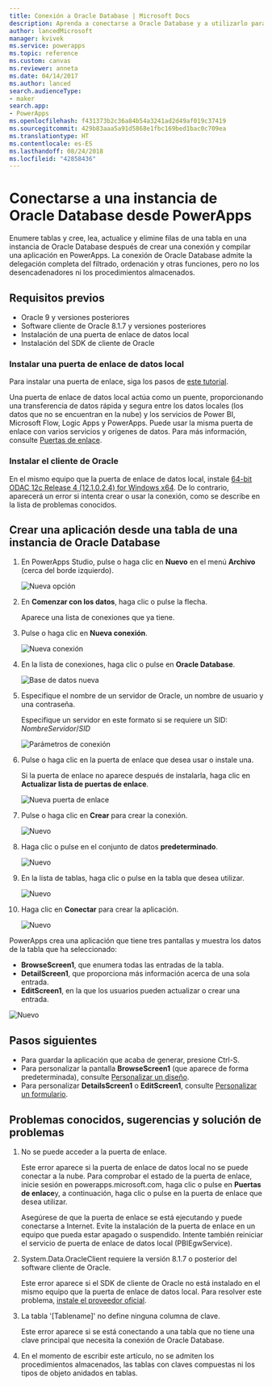 ```yaml
---
title: Conexión a Oracle Database | Microsoft Docs
description: Aprenda a conectarse a Oracle Database y a utilizarlo para compilar aplicaciones en PowerApps.
author: lancedMicrosoft
manager: kvivek
ms.service: powerapps
ms.topic: reference
ms.custom: canvas
ms.reviewer: anneta
ms.date: 04/14/2017
ms.author: lanced
search.audienceType:
- maker
search.app:
- PowerApps
ms.openlocfilehash: f431373b2c36a84b54a3241ad2d49af019c37419
ms.sourcegitcommit: 429b83aaa5a91d5868e1fbc169bed1bac0c709ea
ms.translationtype: HT
ms.contentlocale: es-ES
ms.lasthandoff: 08/24/2018
ms.locfileid: "42858436"
---
```

# <a name="connect-to-an-oracle-database-from-powerapps"></a>Conectarse a una instancia de Oracle Database desde PowerApps
Enumere tablas y cree, lea, actualice y elimine filas de una tabla en una instancia de Oracle Database después de crear una conexión y compilar una aplicación en PowerApps. La conexión de Oracle Database admite la delegación completa del filtrado, ordenación y otras funciones, pero no los desencadenadores ni los procedimientos almacenados.

## <a name="prerequisites"></a>Requisitos previos
* Oracle 9 y versiones posteriores
* Software cliente de Oracle 8.1.7 y versiones posteriores
* Instalación de una puerta de enlace de datos local
* Instalación del SDK de cliente de Oracle

### <a name="install-an-on-premises-data-gateway"></a>Instalar una puerta de enlace de datos local
Para instalar una puerta de enlace, siga los pasos de [este tutorial](../gateway-management.md).

Una puerta de enlace de datos local actúa como un puente, proporcionando una transferencia de datos rápida y segura entre los datos locales (los datos que no se encuentran en la nube) y los servicios de Power BI, Microsoft Flow, Logic Apps y PowerApps. Puede usar la misma puerta de enlace con varios servicios y orígenes de datos. Para más información, consulte [Puertas de enlace](../gateway-reference.md).

### <a name="install-oracle-client"></a>Instalar el cliente de Oracle
En el mismo equipo que la puerta de enlace de datos local, instale [64-bit ODAC 12c Release 4 (12.1.0.2.4) for Windows x64](http://www.oracle.com/technetwork/database/windows/downloads/index-090165.html). De lo contrario, aparecerá un error si intenta crear o usar la conexión, como se describe en la lista de problemas conocidos.

## <a name="create-an-app-from-a-table-in-an-oracle-database"></a>Crear una aplicación desde una tabla de una instancia de Oracle Database
1. En PowerApps Studio, pulse o haga clic en **Nuevo** en el menú **Archivo** (cerca del borde izquierdo).
   
   ![Nueva opción](./media/connection-oracledb/new-app.png)
2. En **Comenzar con los datos**, haga clic o pulse la flecha.
   
      Aparece una lista de conexiones que ya tiene.
3. Pulse o haga clic en **Nueva conexión**.
   
   ![Nueva conexión](./media/connection-oracledb/new-connection.png)
4. En la lista de conexiones, haga clic o pulse en **Oracle Database**.
   
   ![Base de datos nueva](./media/connection-oracledb/oracle-db.png)
5. Especifique el nombre de un servidor de Oracle, un nombre de usuario y una contraseña.
   
    Especifique un servidor en este formato si se requiere un SID:<br>
    *NombreServidor*/*SID*
   
   ![Parámetros de conexión](./media/connection-oracledb/connection-params.png)
6. Pulse o haga clic en la puerta de enlace que desea usar o instale una.
   
    Si la puerta de enlace no aparece después de instalarla, haga clic en **Actualizar lista de puertas de enlace**.
   
   ![Nueva puerta de enlace](./media/connection-oracledb/choose-gateway.png)
7. Pulse o haga clic en **Crear** para crear la conexión.
   
   ![Nuevo](./media/connection-oracledb/create-button.png)
8. Haga clic o pulse en el conjunto de datos **predeterminado**.
   
   ![Nuevo](./media/connection-oracledb/choose-dataset.png)
9. En la lista de tablas, haga clic o pulse en la tabla que desea utilizar.
   
   ![Nuevo](./media/connection-oracledb/choose-table.png)
10. Haga clic en **Conectar** para crear la aplicación.
    
    ![Nuevo](./media/connection-oracledb/connect-button.png)

PowerApps crea una aplicación que tiene tres pantallas y muestra los datos de la tabla que ha seleccionado:

* **BrowseScreen1**, que enumera todas las entradas de la tabla.
* **DetailScreen1**, que proporciona más información acerca de una sola entrada.
* **EditScreen1**, en la que los usuarios pueden actualizar o crear una entrada.

![Nuevo](./media/connection-oracledb/afd-app.png)

## <a name="next-steps"></a>Pasos siguientes
* Para guardar la aplicación que acaba de generar, presione Ctrl-S.
* Para personalizar la pantalla **BrowseScreen1** (que aparece de forma predeterminada), consulte [Personalizar un diseño](../customize-layout-sharepoint.md).
* Para personalizar **DetailsScreen1** o **EditScreen1**, consulte [Personalizar un formulario](../customize-forms-sharepoint.md).

## <a name="known-issues-tips-and-troubleshooting"></a>Problemas conocidos, sugerencias y solución de problemas
1. No se puede acceder a la puerta de enlace.
   
    Este error aparece si la puerta de enlace de datos local no se puede conectar a la nube. Para comprobar el estado de la puerta de enlace, inicie sesión en powerapps.microsoft.com, haga clic o pulse en **Puertas de enlace**y, a continuación, haga clic o pulse en la puerta de enlace que desea utilizar.
   
    Asegúrese de que la puerta de enlace se está ejecutando y puede conectarse a Internet. Evite la instalación de la puerta de enlace en un equipo que pueda estar apagado o suspendido. Intente también reiniciar el servicio de puerta de enlace de datos local (PBIEgwService).
2. System.Data.OracleClient requiere la versión 8.1.7 o posterior del software cliente de Oracle.
   
    Este error aparece si el SDK de cliente de Oracle no está instalado en el mismo equipo que la puerta de enlace de datos local. Para resolver este problema, [instale el proveedor oficial](https://go.microsoft.com/fwlink/p/?LinkID=272376).
3. La tabla '[Tablename]' no define ninguna columna de clave.
   
    Este error aparece si se está conectando a una tabla que no tiene una clave principal que necesita la conexión de Oracle Database.
4. En el momento de escribir este artículo, no se admiten los procedimientos almacenados, las tablas con claves compuestas ni los tipos de objeto anidados en tablas.

